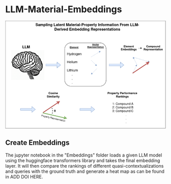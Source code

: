 # LLM-Material-Embeddings

![image](Image/LLMbed.png)

## Create Embeddings

The jupyter notebook in the "Embeddings" folder loads a given LLM model using the huggingface transformers library and takes the final embedding layer. It will then compare the rankings of different quasi-contextualizations and queries with the ground truth and generate a heat map as can be found in ADD DOI HERE.
